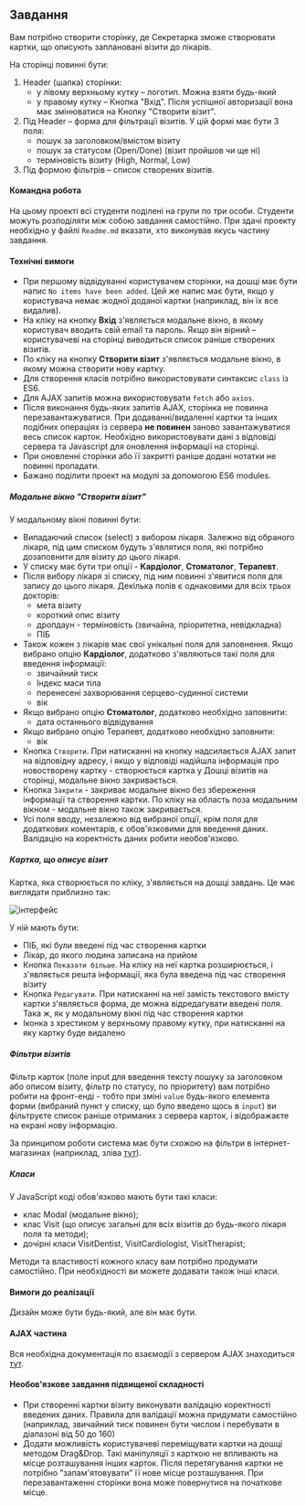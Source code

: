 ## Завдання

Вам потрібно створити сторінку, де Секретарка зможе створювати картки, що описують заплановані візити до лікарів.

На сторінці повинні бути:

1. Header (шапка) сторінки:
   - у лівому верхньому кутку – логотип. Можна взяти будь-який
   - у правому кутку – Кнопка "Вхід". Після успішної авторизації вона має змінюватися на Кнопку "Створити візит".
2. Під Header – форма для фільтрації візитів. У цій формі має бути 3 поля:
   - пошук за заголовком/вмістом візиту
   - пошук за статусом (Open/Done) (візит пройшов чи ще ні)
   - терміновість візиту (High, Normal, Low)
3. Під формою фільтрів – список створених візитів.

#### Командна робота

На цьому проекті всі студенти поділені на групи по три особи. Студенти можуть розподіляти між собою завдання самостійно. При здачі проекту необхідно у файлі `Readme.md` вказати, хто виконував якусь частину завдання.

#### Технічні вимоги 

 - При першому відвідуванні користувачем сторінки, на дошці має бути напис `No items have been added`. Цей же напис має бути, якщо у користувача немає жодної доданої картки (наприклад, він їх все видалив).
 - На кліку на кнопку **Вхід** з'являється модальне вікно, в якому користувач вводить свій email та пароль. Якщо він вірний – користувачеві на сторінці виводиться список раніше створених візитів.
 - По кліку на кнопку **Створити візит** з'являється модальне вікно, в якому можна створити нову картку.
 - Для створення класів потрібно використовувати синтаксис `class` із ES6.
 - Для AJAX запитів можна використовувати `fetch` або `axios`.
 - Після виконання будь-яких запитів AJAX, сторінка не повинна перезавантажуватися. При додаванні/видаленні картки та інших подібних операціях із сервера **не повинен** заново завантажуватися весь список карток. Необхідно використовувати дані з відповіді сервера та Javascript для оновлення інформації на сторінці.
 - При оновленні сторінки або її закритті раніше додані нотатки не повинні пропадати.
 - Бажано поділити проект на модулі за допомогою ES6 modules.

##### Модальне вікно "Створити візит"
   
У модальному вікні повинні бути:

- Випадаючий список (select) з вибором лікаря. Залежно від обраного лікаря, під цим списком будуть з'являтися поля, які потрібно дозаповнити для візиту до цього лікаря.
- У списку має бути три опції - **Кардіолог**, **Стоматолог**, **Терапевт**.
- Після вибору лікаря зі списку, під ним повинні з'явитися поля для запису до цього лікаря. Декілька полів є однаковими для всіх трьох докторів:
  - мета візиту
  - короткий опис візиту
  - дропдаун - терміновість (звичайна, пріоритетна, невідкладна)
  - ПІБ
- Також кожен з лікарів має свої унікальні поля для заповнення. Якщо вибрано опцію **Кардіолог**, додатково з'являються такі поля для введення інформації:
  - звичайний тиск
  - Індекс маси тіла
  - перенесені захворювання серцево-судинної системи
  - вік
- Якщо вибрано опцію **Стоматолог**, додатково необхідно заповнити:
  - дата останнього відвідування
- Якщо вибрано опцію Терапевт, додатково необхідно заповнити:
  - вік
- Кнопка `Створити`. При натисканні на кнопку надсилається AJAX запит на відповідну адресу, і якщо у відповіді надійшла інформація про новостворену картку - створюється картка у Дошці візитів на сторінці, модальне вікно закривається.
- Кнопка `Закрити` - закриває модальне вікно без збереження інформації та створення картки. По кліку на область поза модальним вікном - модальне вікно також закривається.
- Усі поля вводу, незалежно від вибраної опції, крім поля для додаткових коментарів, є обов'язковими для введення даних. Валідацію на коректність даних робити необов'язково.

##### Картка, що описує візит

Картка, яка створюється по кліку, з'являється на дошці завдань. Це має виглядати приблизно так:

![інтерфейс](./img/2.png)
   
У ній мають бути:
 - ПІБ, які були введені під час створення картки
 - Лікар, до якого людина записана на прийом
 - Кнопка `Показати більше`. На кліку на неї картка розширюється, і з'являється решта інформації, яка була введена під час створення візиту
 - Кнопка `Редагувати`. При натисканні на неї замість текстового вмісту картки з'являється форма, де можна відредагувати введені поля. Така ж, як у модальному вікні під час створення картки
 - Іконка з хрестиком у верхньому правому кутку, при натисканні на яку картку буде видалено

##### Фільтри візитів

Фільтр карток (поле input для введення тексту пошуку за заголовком або описом візиту, фільтр по статусу, по пріоритету) вам потрібно робити на фронт-енді - тобто при зміні `value` будь-якого елемента форми (вибраний пункт у списку, що було введено щось в `input`) ви фільтруєте список раніше отриманих з сервера карток, і відображаєте на екрані нову інформацію.

За принципом роботи система має бути схожою на фільтри в інтернет-магазинах (наприклад, зліва [тут](https://rozetka.com.ua/notebooks/c80004/)).

##### Класи

У JavaScript коді обов'язково мають бути такі класи:
 - клас Modal (модальне вікно);
 - клас Visit (що описує загальні для всіх візитів до будь-якого лікаря поля та методи);
 - дочірні класи VisitDentist, VisitCardiologist, VisitTherapist;

Методи та властивості кожного класу вам потрібно продумати самостійно. При необхідності ви можете додавати також інші класи.

#### Вимоги до реалізації

Дизайн може бути будь-який, але він має бути.

#### AJAX частина

Вся необхідна документація по взаємодії з сервером AJAX знаходиться [тут](https://ajax.test-danit.com/api-pages/cards.html).

#### Необов'язкове завдання підвищеної складності

 - При створенні картки візиту виконувати валідацію коректності введених даних. Правила для валідації можна придумати самостійно (наприклад, звичайний тиск повинен бути числом і перебувати в діапазоні від 50 до 160)
 - Додати можливість користувачеві переміщувати картки на дошці методом Drag&Drop. Такі маніпуляції з карткою не впливають на місце розташування інших карток. Після перетягування картки не потрібно "запам'ятовувати" її нове місце розташування. При перезавантаженні сторінки вона може повернутися на початкове місце.
